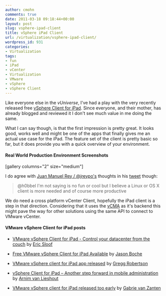 ```yaml
---
author: cmohn
comments: true
date: 2011-03-18 09:18:44+00:00
layout: post
slug: vsphere-ipad-client
title: vSphere iPad Client
url: /virtualization/vsphere-ipad-client/
wordpress_id: 931
categories:
- Virtualization
tags:
- fun
- iPad
- vCenter
- Virtualization
- VMware
- vSphere
- vSphere Client
---
```


Like everyone else in the _vUniverse_, I've had a play with the very recently released free [vSphere Client for iPad](http://communities.vmware.com/community/vmtn/vsphere/ipadclientP). Since everyone, and their mother, has already blogged and reviewed it I don't see much value in me doing the same.

What I can say though, is that the first impression is pretty great. It looks good, works well and might be one of the apps that finally gives me an actual use case for the iPad. The feature set of the client is pretty basic so far, but it does provide you with a quick overview of your environment.



#### Real World Production Environment Screenshots


[gallery columns="2" size="medium"] 

I do agree with [Juan Manuel Rey / @jreypo's](http://twitter.com/jreypo) thoughts in his [tweet](http://twitter.com/#!/jreypo/statuses/48661836492574721) though:


<blockquote>
@h0bbel I'm not saying is no fun or cool but I believe a Linux or OS X client is more needed and of course more productive
</blockquote>



We do need a cross platform vCenter Client, hopefully the iPad client is a step in that direction. Considering that it uses the [vCMA](http://communities.vmware.com/community/beta/vcmobileaccess) as it's backend this might pave the way for other solutions using the same API to connect to VMware vCenter.



#### VMware vSphere Client for iPad posts






  * [VMware vSphere Client for iPad - Control your datacenter from the couch](http://www.ntpro.nl/blog/archives/1705-VMware-vSphere-Client-for-iPad-Control-your-datacenter-from-the-couch.html) by [Eric Sloof](http://twitter.com/esloof)


  * [Free VMware vSphere Client for iPad Available](http://www.boche.net/blog/index.php/2011/03/18/free-vmware-vsphere-client-for-ipad-available/) by [Jason Boche](http://twitter.com/jasonboche )


  * [VMware vSphere client for iPad app released](http://thesaffageek.wordpress.com/2011/03/18/vmware-vsphere-client-for-ipad-app-released/) by [Gregg Robertson](http://twitter.com/GreggRobertson5 )


  * [vSphere Client for iPad – Another step forward in mobile administration](http://www.van-lieshout.com/2011/03/vsphere-client-for-ipad/) by [Arnim van Lieshout](http://twitter.com/avlieshout)


  * [VMware vSphere client for iPad released too early](http://www.gabesvirtualworld.com/vmware-vsphere-client-for-ipad-released-too-early/) by [Gabrie van Zanten](http://twitter.com/gabvirtualworld)




